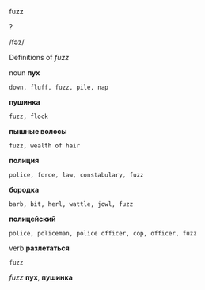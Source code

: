 fuzz

?

/fəz/

Definitions of _fuzz_

noun
**пух**

    down, fluff, fuzz, pile, nap
**пушинка**

    fuzz, flock
**пышные волосы**

    fuzz, wealth of hair
**полиция**

    police, force, law, constabulary, fuzz
**бородка**

    barb, bit, herl, wattle, jowl, fuzz
**полицейский**

    police, policeman, police officer, cop, officer, fuzz

verb
**разлетаться**

    fuzz

_fuzz_
**пух**, **пушинка**